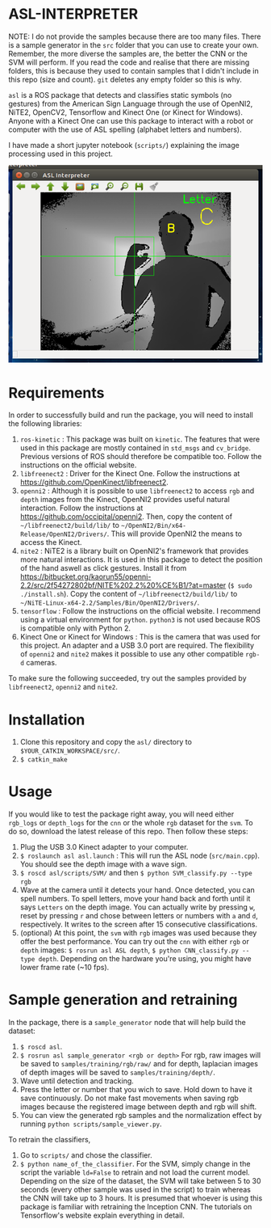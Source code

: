 ASL-INTERPRETER
===
NOTE: I do not provide the samples because there are too many files. There is a sample generator in the `src` folder that you can use to create your own. Remember, the more diverse the samples are, the better the CNN or the SVM will perform. If you read the code and realise that there are missing folders, this is because they used to contain samples that I didn't include in this repo (size and count). `git` deletes any empty folder so this is why.

`asl` is a ROS package that detects and classifies static symbols (no gestures) from the American Sign Language through the use of OpenNI2, NiTE2, OpenCV2, Tensorflow and Kinect One (or Kinect for Windows). Anyone with a Kinect One can use this package to interact with a robot or computer with the use of ASL spelling (alphabet letters and numbers).

I have made a short jupyter notebook (`scripts/`) explaining the image processing used in this project.

![img1](pictures/example.png)

# Requirements
In order to successfully build and run the package, you will need to install the following libraries:
  1. `ros-kinetic` : This package was built on `kinetic`. The features that were used in this package are mostly contained in `std_msgs` and `cv_bridge`. Previous versions of ROS should therefore be compatible too. Follow the instructions on the official website.
  2. `libfreenect2` : Driver for the Kinect One. Follow the instructions at https://github.com/OpenKinect/libfreenect2. 
  3. `openni2` : Although it is possible to use `libfreenect2` to access `rgb` and `depth` images from the Kinect, OpenNI2 provides useful natural interaction. Follow the instructions at https://github.com/occipital/openni2. Then, copy the content of `~/libfreenect2/build/lib/` to `~/OpenNI2/Bin/x64-Release/OpenNI2/Drivers/`. This will provide OpenNI2 the means to access the Kinect.
  4. `nite2` : NiTE2 is a library built on OpenNI2's framework that provides more natural interactions. It is used in this package to detect the position of the hand aswell as click gestures. Install it from https://bitbucket.org/kaorun55/openni-2.2/src/2f54272802bf/NITE%202.2%20%CE%B1/?at=master (`$ sudo ./install.sh`). Copy the content of `~/libfreenect2/build/lib/` to `~/NiTE-Linux-x64-2.2/Samples/Bin/OpenNI2/Drivers/`.
  5. `tensorflow` : Follow the instructions on the official website. I recommend using a virtual environment for `python`. `python3` is not used because ROS is compatible only with Python 2.
  6. Kinect One or Kinect for Windows : This is the camera that was used for this project. An adapter and a USB 3.0 port are required. The flexibility of `openni2` and `nite2` makes it possible to use any other compatible `rgb-d` cameras.

To make sure the following succeeded, try out the samples provided by `libfreenect2`, `openni2` and `nite2`.

# Installation
  1. Clone this repository and copy the `asl/` directory to `$YOUR_CATKIN_WORKSPACE/src/`.
  2. `$ catkin_make`

# Usage
If you would like to test the package right away, you will need either `rgb_logs` or `depth_logs` for the `cnn` or the whole `rgb` dataset for the `svm`. To do so, download the latest release of this repo. Then follow these steps:
  1. Plug the USB 3.0 Kinect adapter to your computer.
  2. `$ roslaunch asl asl.launch` : This will run the ASL node (`src/main.cpp`). You should see the depth image with a wave sign.
  3. `$ roscd asl/scripts/SVM/` and then `$ python SVM_classify.py --type rgb`
  4. Wave at the camera until it detects your hand. Once detected, you can spell numbers. To spell letters, move your hand back and forth until it says `Letters` on the depth image. You can actually write by pressing `w`, reset by pressing `r` and chose between letters or numbers with `a` and `d`, respectively. It writes to the screen after 15 consecutive classifications.
  5. (optional) At this point, the `svm` with `rgb` images was used because they offer the best performance. You can try out the `cnn` with either `rgb` or `depth` images: `$ rosrun asl ASL depth`, `$ python CNN_classify.py --type depth`. Depending on the hardware you're using, you might have lower frame rate (~10 fps).

# Sample generation and retraining
In the package, there is a `sample_generator` node that will help build the dataset:
  1. `$ roscd asl`.
  2. `$ rosrun asl sample_generator <rgb or depth>` For rgb, raw images will be saved to `samples/training/rgb/raw/` and for depth, laplacian images of depth images will be saved to `samples/training/depth/`.
  3. Wave until detection and tracking.
  4. Press the letter or number that you wich to save. Hold down to have it save continuously. Do not make fast movements when saving rgb images because the registered image between depth and rgb will shift.
  5. You can view the generated rgb samples and the normalization effect by running `python scripts/sample_viewer.py`.

To retrain the classifiers, 
  1. Go to `scripts/` and chose the classifier.
  2. `$ python name_of_the_classifier`. For the SVM, simply change in the script the variable `ld=False` to retrain and not load the current model. Depending on the size of the dataset, the SVM will take between 5 to 30 seconds (every other sample was used in the script) to train whereas the CNN will take up to 3 hours. It is presumed that whoever is using this package is familiar with retraining the Inception CNN. The tutorials on Tensorflow's website explain everything in detail.
